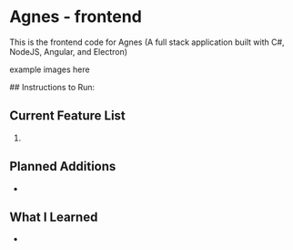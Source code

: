 # Agnes - frontend

This is the frontend code for Agnes (A full stack application built with C#, NodeJS, Angular, and Electron)

<p>

  example images here

</p>
## Instructions to Run:



## Current Feature List
1. 

## Planned Additions
* 

## What I Learned
* 
